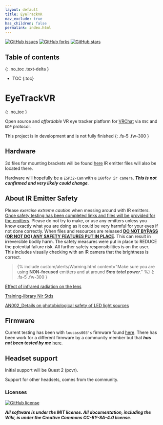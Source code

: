 ```yaml
---
layout: default
title: EyeTrackVR
nav_exclude: true
has_children: false
permalink: index.html
---
```


[![GitHub issues](https://img.shields.io/github/issues/RedHawk989/EyeTrackVR?style=plastic)](https://github.com/RedHawk989/EyeTrackVR/issues) [![GitHub forks](https://img.shields.io/github/forks/RedHawk989/EyeTrackVR?style=plastic)](https://github.com/RedHawk989/EyeTrackVR/network) [![GitHub stars](https://img.shields.io/github/stars/RedHawk989/EyeTrackVR?style=plastic)](https://github.com/RedHawk989/EyeTrackVR/stargazers)

## Table of contents
{: .no_toc .text-delta }

* TOC
{:toc}

# EyeTrackVR
{: .no_toc }

Open source and *affordable* VR eye tracker platform for [VRChat](https://hello.vrchat.com/) via `OSC` and `UDP` protocol.

This project is in development and is not fully finished
{: .fs-5 .fw-300 }

## Hardware

3d files for mounting brackets will be found [here](https://github.com/RedHawk989/EyeTrackVR-Hardware)
IR emitter files will also be located there.

Hardware will hopefully be a `ESP32-Cam` with a `160fov ir camera`. ***This is not confirmed and very likely could change***.

## About IR Emitter Safety

Please *exercise extreme caution* when messing around with IR emitters.
<ins>Once safety testing has been completed links and files will be provided for the emitters</ins>. Please do not try to make, or use any emitters unless you know exactly what you are doing as it could be very harmful for your eyes if not done correctly.
When files and resources are released <ins>**DO NOT BYPASS (OR NOT DO) ANY SAFETY FEATURES PUT IN PLACE**</ins>. This can result in irreversible bodily harm.
The safety measures were put in place to REDUCE the potential failure risk. All further safety responsibilities is on the user.
This includes visually checking with an IR camera that the brightness is correct.

> {% include custom/alerts/Warning.html content="Make sure you are using <b>NON-focused</b> emitters and at around <i><b>5ma total power</b></i>." %}
{: .fs-5 .fw-300 }

[Effect of infrared radiation on the lens](/EyeTrackVR/Reference_Docs/saftey/effect_of_ir_on_the_lens.pdf)

[Training-library Nir Stds](/EyeTrackVR/Reference_Docs/saftey/training-library_nir_stds_20021011.pdf)

[AN002_Details on photobiological safety of LED light sources](/EyeTrackVR/Reference_Docs/saftey/AN002_Details_on_photobiological_safety_of_LED_light_sources.pdf)

## Firmware

Current testing has been with `loucass003's` firmware found [here](https://github.com/Futurabeast/futura-face-cam).
There has been work for a different firmware by a community member but that ***has not been tested by me*** [here](https://github.com/lorow/OpenIris).

## Headset support

Initial support will be Quest 2 (pcvr).

Support for other headsets, comes from the community.

### Licenses

[![GitHub license](https://img.shields.io/github/license/RedHawk989/EyeTrackVR?style=plastic)](https://github.com/RedHawk989/EyeTrackVR/blob/main/LICENSE)

***All software is under the MIT license.
All documentation, including the Wiki, is under the Creative Commons CC-BY-SA-4.0 license***.

<!-- <div align="center">
<img src="./docs/assets/images/licenses/licenses.svg" width="300" alt="Open Licenses" />
</div> -->
